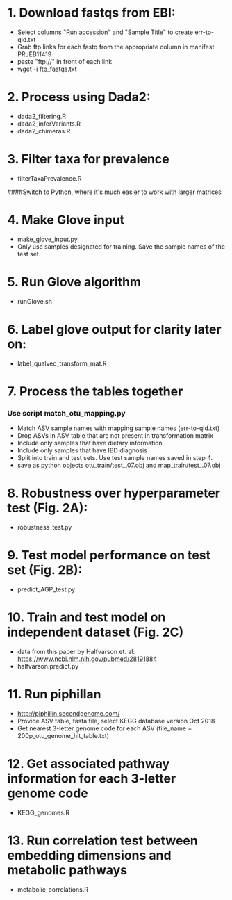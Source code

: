 # 1. Download fastqs from EBI:
  - Select columns "Run accession" and "Sample Title" to create err-to-qid.txt
  - Grab ftp links for each fastq from the appropriate column in manifest PRJEB11419
  - paste "ftp://" in front of each link
  - wget -i ftp_fastqs.txt
  
# 2. Process using Dada2:
  - dada2_filtering.R
  - dada2_inferVariants.R
  - dada2_chimeras.R

# 3. Filter taxa for prevalence
  - filterTaxaPrevalence.R
 
####Switch to Python, where it's much easier to work with larger matrices

# 4. Make Glove input
  - make_glove_input.py
  - Only use samples designated for training. Save the sample names of the test set. 
  
# 5. Run Glove algorithm
  - runGlove.sh
  
# 6. Label glove output for clarity later on:
  - label_qualvec_transform_mat.R
  
# 7. Process the tables together
  ### Use script match_otu_mapping.py
  - Match ASV sample names with mapping sample names (err-to-qid.txt)
  - Drop ASVs in ASV table that are not present in transformation matrix
  - Include only samples that have dietary information
  - Include only samples that have IBD diagnosis
  - Split into train and test sets. Use test sample names saved in step 4. 
  - save as python objects otu_train/test_.07.obj and map_train/test_.07.obj
  
# 8. Robustness over hyperparameter test (Fig. 2A):
  - robustness_test.py 
  
# 9. Test model performance on test set (Fig. 2B):
  - predict_AGP_test.py
  
# 10. Train and test model on independent dataset (Fig. 2C)
  - data from this paper by Halfvarson et. al: https://www.ncbi.nlm.nih.gov/pubmed/28191884
  - halfvarson.predict.py
  
# 11. Run piphillan
  - http://piphillin.secondgenome.com/
  - Provide ASV table, fasta file, select KEGG database version Oct 2018
  - Get nearest 3-letter genome code for each ASV (file_name = 200p_otu_genome_hit_table.txt)

# 12. Get associated pathway information for each 3-letter genome code
   - KEGG_genomes.R
   
# 13. Run correlation test between embedding dimensions and metabolic pathways
  - metabolic_correlations.R
